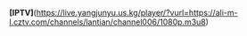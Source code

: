 **[IPTV]**(https://live.yangjunyu.us.kg/player/?vurl=https://ali-m-l.cztv.com/channels/lantian/channel006/1080p.m3u8)